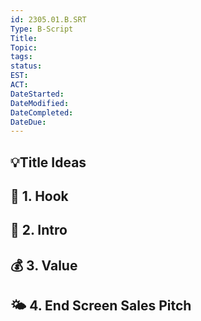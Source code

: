 ```yaml
---
id: 2305.01.B.SRT
Type: B-Script
Title: 
Topic:
tags:
status: 
EST:
ACT:
DateStarted: 
DateModified: 
DateCompleted:
DateDue:
---
```

## 💡Title Ideas
## 🎣 1. Hook
## 💭 2. Intro
## 💰 3. Value
## 🌤 4. End Screen Sales Pitch